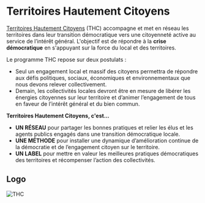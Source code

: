 <!--

---
title: Territoires Hautement Citoyens
description: Accompagner et mettre en réseau les territoires dans leur transition démocratique.
image_url: https://github.com/multibao/contributions/blob/master/media/territoires_hautement_citoyens.jpg?raw=true
---

-->

# Territoires Hautement Citoyens

[Territoires Hautement Citoyens](http://www.territoires-hautement-citoyens.fr) (THC) accompagne et met en réseau les territoires dans leur transition démocratique vers une citoyenneté active au service de l’intérêt général. L'objectif est de répondre à la **crise démocratique** en s'appuyant sur la force du local et des territoires.

Le programme THC repose sur deux postulats :
* Seul un engagement local et massif des citoyens permettra de répondre aux défis politiques, sociaux, économiques et environnementaux que nous devons relever collectivement.
* Demain, les collectivités locales devront être en mesure de libérer les énergies citoyennes sur leur territoire et d’animer l’engagement de tous en faveur de l’intérêt général et du bien commun.

**Territoires Hautement Citoyens, c'est...**
* **UN RÉSEAU** pour partager les bonnes pratiques et relier les élus et les agents publics engagés dans une transition démocratique locale.
* **UNE MÉTHODE** pour installer une dynamique d’amélioration continue de la démocratie et de l’engagement citoyen sur le territoire.
* **UN LABEL** pour mettre en valeur les meilleures pratiques démocratiques des territoires et récompenser l’action des collectivités.

## Logo
![THC](http://www.territoires-hautement-citoyens.fr/wp-content/uploads/2014/11/logotype-copie.png)


